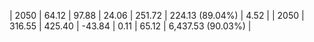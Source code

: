 | 2050 | 64.12 | 97.88 |  24.06 | 251.72 | 224.13 (89.04%) | 4.52 |
| 2050 | 316.55 | 425.40 | -43.84 | 0.11 | 65.12 | 6,437.53 (90.03%) |
